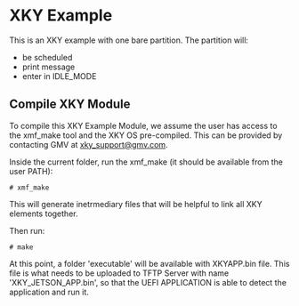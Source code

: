 # XKY Example

This is an XKY example with one bare partition.
The partition will:
- be scheduled
- print message
- enter in IDLE_MODE

## Compile XKY Module

To compile this XKY Example Module, we assume the user has access to the xmf_make tool and the XKY OS pre-compiled.
This can be provided by contacting GMV at xky_support@gmv.com.

Inside the current folder, run the xmf_make (it should be available from the user PATH):

`# xmf_make`

This will generate inetrmediary files that will be helpful to link all XKY elements together.

Then run:

`# make`


At this point, a folder 'executable' will be available with XKYAPP.bin file.
This file is what needs to be uploaded to TFTP Server with name 'XKY_JETSON_APP.bin', so that the UEFI APPLICATION is able to detect the application and run it.

